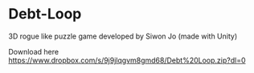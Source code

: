 # Debt-Loop

3D rogue like puzzle game developed by Siwon Jo (made with Unity)

Download here https://www.dropbox.com/s/9j9jlqgvm8gmd68/Debt%20Loop.zip?dl=0

